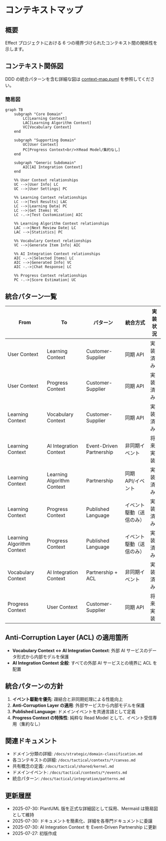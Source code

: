 # コンテキストマップ

## 概要

Effect プロジェクトにおける 6 つの境界づけられたコンテキスト間の関係性を示します。

## コンテキスト関係図

DDD の統合パターンを含む詳細な図は [context-map.puml](./context-map.puml) を参照してください。

### 簡易図

```mermaid
graph TB
    subgraph "Core Domain"
        LC[Learning Context]
        LAC[Learning Algorithm Context]
        VC[Vocabulary Context]
    end

    subgraph "Supporting Domain"
        UC[User Context]
        PC[Progress Context<br/>※Read Model/集約なし]
    end

    subgraph "Generic Subdomain"
        AIC[AI Integration Context]
    end

    %% User Context relationships
    UC -->|User Info| LC
    UC -->|User Settings| PC

    %% Learning Context relationships
    LC -->|Test Results| LAC
    LC -->|Learning Data| PC
    LC -->|Get Items| VC
    LC -.->|Test Customization| AIC

    %% Learning Algorithm Context relationships
    LAC -->|Next Review Date| LC
    LAC -->|Statistics| PC

    %% Vocabulary Context relationships
    VC -->|Generate Item Info| AIC

    %% AI Integration Context relationships
    AIC -.->|Selected Items| LC
    AIC -->|Generated Info| VC
    AIC -.->|Chat Response| LC

    %% Progress Context relationships
    PC -.->|Score Estimation| UC
```

## 統合パターン一覧

| From                       | To                         | パターン           | 統合方式          | 実装状況 |
| -------------------------- | -------------------------- | ------------------ | ----------------- | -------- |
| User Context               | Learning Context           | Customer-Supplier  | 同期 API          | 実装済み |
| User Context               | Progress Context           | Customer-Supplier  | 同期 API          | 実装済み |
| Learning Context           | Vocabulary Context         | Customer-Supplier  | 同期 API          | 実装済み |
| Learning Context           | AI Integration Context     | Event-Driven Partnership | 非同期イベント    | 将来実装 |
| Learning Context           | Learning Algorithm Context | Partnership        | 同期 API/イベント | 実装済み |
| Learning Context           | Progress Context           | Published Language | イベント駆動（送信のみ） | 実装済み |
| Learning Algorithm Context | Progress Context           | Published Language | イベント駆動（送信のみ） | 実装済み |
| Vocabulary Context         | AI Integration Context     | Partnership + ACL  | 非同期イベント    | 実装済み |
| Progress Context           | User Context               | Customer-Supplier  | 同期 API          | 将来実装 |

## Anti-Corruption Layer (ACL) の適用箇所

- **Vocabulary Context ↔ AI Integration Context**: 外部 AI サービスのデータ形式から内部モデルを保護
- **AI Integration Context 全般**: すべての外部 AI サービスとの境界に ACL を配置

## 統合パターンの方針

1. **イベント駆動を優先**: 疎結合と非同期処理による性能向上
2. **Anti-Corruption Layer の適用**: 外部サービスから内部モデルを保護
3. **Published Language**: ドメインイベントを共通言語として定義
4. **Progress Context の特殊性**: 純粋な Read Model として、イベント受信専用（集約なし）

## 関連ドキュメント

- ドメイン分類の詳細: `/docs/strategic/domain-classification.md`
- 各コンテキストの詳細: `/docs/tactical/contexts/*/canvas.md`
- 共有概念の定義: `/docs/tactical/shared/kernel.md`
- ドメインイベント: `/docs/tactical/contexts/*/events.md`
- 統合パターン: `/docs/tactical/integration/patterns.md`

## 更新履歴

- 2025-07-30: PlantUML 版を正式な詳細図として採用、Mermaid は簡易図として維持
- 2025-07-30: ドキュメントを簡素化、詳細を各専門ドキュメントに委譲
- 2025-07-30: AI Integration Context を Event-Driven Partnership に更新
- 2025-07-27: 初版作成
